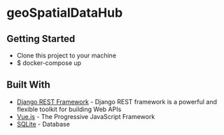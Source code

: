 # geoSpatialDataHub

## Getting Started
* Clone this project to your machine
* $ docker-compose up

## Built With
* [Django REST Framework](https://www.django-rest-framework.org/) - Django REST framework is a powerful and flexible toolkit for building Web APIs
* [Vue.js](https://vuejs.org/) - The Progressive JavaScript Framework
* [SQLite](https://www.sqlite.org/index.html) - Database
